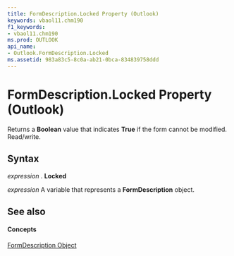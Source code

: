 ```yaml
---
title: FormDescription.Locked Property (Outlook)
keywords: vbaol11.chm190
f1_keywords:
- vbaol11.chm190
ms.prod: OUTLOOK
api_name:
- Outlook.FormDescription.Locked
ms.assetid: 983a83c5-8c0a-ab21-0bca-834839758ddd
---
```



# FormDescription.Locked Property (Outlook)

Returns a  **Boolean** value that indicates **True** if the form cannot be modified. Read/write.


## Syntax

 _expression_ . **Locked**

 _expression_ A variable that represents a **FormDescription** object.


## See also


#### Concepts


[FormDescription Object](formdescription-object-outlook.md)

